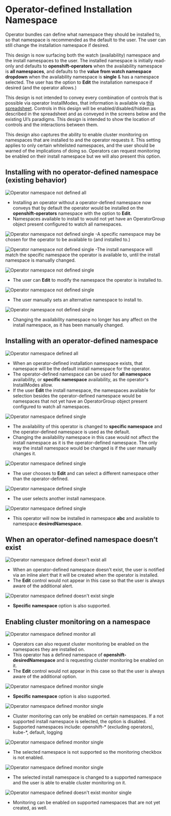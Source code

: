 # Operator-defined Installation Namespace

Operator bundles can define what namespace they should be installed to, so that namespace is recommended as the default to the user. The user can still change the installation namespace if desired.

This design is now surfacing both the watch (availability) namespace and the install namespaces to the user. The installed namespace is initially read-only and defaults to **openshift-operators** when the availability namespace is **all namespaces**, and defaults to the **value from watch namespace dropdown** when the availability namespace is **single** & has a namespace selected. The user has the option to **Edit** the installation namespace if desired (and the operator allows.)

This design is not intended to convey every combination of controls that is possible via operator InstallModes, that information is available via [this spreadsheet](https://docs.google.com/spreadsheets/d/19J7IEjORg4-U6nQEwQkxPwe3SJazgpobN2HFKE2rFcc/edit?folder=1y5NhdQNm8b-NeX1I0uN6PHQzhp_NJPh0#gid=0). Controls in this design will be enabled/disabled/hidden as described in the spreadsheet and as conveyed in the screens below and the existing UI’s paradigms. This design is intended to show the location of controls and the interactions between them.

This design also captures the ability to enable cluster monitoring on namespaces that are installed to and the operator requests it. This setting applies to only certain whitelisted namespaces, and the user should be warned of the implications of doing so. Operators can request monitoring be enabled on their install namespace but we will also present this option.

## Installing with no operator-defined namespace (existing behavior)

![Operator namespace not defined all](img/1-1-noDefinedNS-all.png)
- Installing an operator without a operator-defined namespace now conveys that by default the operator would be installed on the **openshift-operators** namespace with the option to **Edit**.
- Namespaces available to install to would not yet have an OperatorGroup object present configured to watch all namespaces.

![Operator namespace not defined single](img/1-2-noDefinedNS-single.png)
-A specific namespace may be chosen for the operator to be available to (and installed to.)

![Operator namespace not defined single](img/1-3-noDefinedNS-single.png)
-The install namespace will match the specific namespace the operator is available to, until the install namespace is manually changed.

![Operator namespace not defined single](img/1-4-noDefinedNS-single.png)
- The user can **Edit** to modify the namespace the operator is installed to.

![Operator namespace not defined single](img/1-5-noDefinedNS-single.png)
- The user manually sets an alternative namespace to install to.

![Operator namespace not defined single](img/1-6-noDefinedNS-single.png)
- Changing the availability namespace no longer has any affect on the install namespace, as it has been manually changed.

## Installing with an operator-defined namespace

![Operator namespace defined all](img/2-1-definedNS-all.png)
- When an operator-defined installation namespace exists, that namespace will be the default install namespace for the operator.
- The operator-defined namespace can be used for **all namespace** availability, or **specific namespace** availability, as the operator's InstallModes allow.
- If the user **Edit** the install namespace, the namespaces available for selection besides the operator-defined namespace would be namespaces that not yet have an OperatorGroup object present configured to watch all namespaces.

![Operator namespace defined single](img/2-2-definedNS-single.png)
- The availability of this operator is changed to **specific namespace** and the operator-defined namespace is used as the default.
- Changing the availability namespace in this case would not affect the install namespace as it is the operator-defined namespace. The only way the install namespace would be changed is if the user manually changes it.

![Operator namespace defined single](img/2-3-definedNS-single.png)
- The user chooses to **Edit** and can select a different namespace other than the operator-defined.

![Operator namespace defined single](img/2-4-definedNS-single.png)
- The user selects another install namespace.

![Operator namespace defined single](img/2-5-definedNS-single.png)
- This operator will now be installed in namespace **abc** and available to namespace **desiredNamespace**.

## When an operator-defined namespace doesn’t exist

![Operator namespace defined doesn't exist all](img/3-1-definedNSCreate-all.png)
- When an operator-defined namespace doesn't exist, the user is notified via an inline alert that it will be created when the operator is installed.
- The **Edit** control would not appear in this case so that the user is always aware of the additional alert.

![Operator namespace defined doesn't exist single](img/3-2-definedNSCreate-single.png)
- **Specific namespace** option is also supported.

## Enabling cluster monitoring on a namespace

![Operator namespace defined monitor all](img/4-1-definedNSMonitor-all.png)
- Operators can also request cluster monitoring be enabled on the namespaces they are installed on.
- This operator has a defined namespace of **openshift-desiredNamespace** and is requesting cluster monitoring be enabled on it.
- The **Edit** control would not appear in this case so that the user is always aware of the additional option.

![Operator namespace defined monitor single](img/4-2-definedNSMonitor-single.png)
- **Specific namespace** option is also supported.

![Operator namespace defined monitor single](img/4-3-definedNSMonitor-single.png)
- Cluster monitoring can only be enabled on certain namespaces. If a not supported install namespace is selected, the option is disabled.
- Supported namespaces include: openshift-* (excluding operators), kube-*, default, logging

![Operator namespace defined monitor single](img/4-4-definedNSMonitor-single.png)
- The selected namespace is not supported so the monitoring checkbox is not enabled.

![Operator namespace defined monitor single](img/4-5-definedNSMonitor-single.png)
- The selected install namespace is changed to a supported namespace and the user is able to enable cluster monitoring on it.

![Operator namespace defined doesn't exist monitor single](img/5-1-definedNSCreateMonitor-single.png)
- Monitoring can be enabled on supported namespaces that are not yet created, as well.